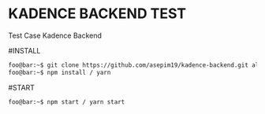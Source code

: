 # KADENCE BACKEND TEST
Test Case Kadence Backend

#INSTALL
```bash 
foo@bar:~$ git clone https://github.com/asepim19/kadence-backend.git alias_name
foo@bar:~$ npm install / yarn
```

#START
```bash 
foo@bar:~$ npm start / yarn start
```
